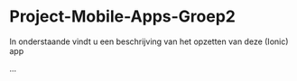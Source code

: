 # Project-Mobile-Apps-Groep2

In onderstaande vindt u een beschrijving van het opzetten van deze (Ionic) app

...
